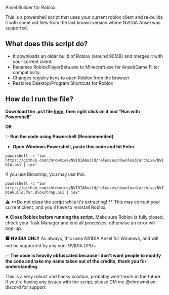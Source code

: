 Ansel Builder for Roblox

This is a powershell script that uses your current roblox client and re-builds it with some old files from the last known version where NVIDIA Ansel was supported.

## What does this script do?

- It downloads an older build of Roblox (around 90MB) and merges it with your current client.
- Renames RobloxPlayerBeta.exe to Minecraft.exe for Ansel/Game Filter compatibility.
- Changes registry keys to open Roblox from the browser
- Restores Desktop/Program Shortcuts for Roblox

## How do I run the file?

__Download the .ps1 file [here](https://github.com/chrowmiee/NVIDIABuild/releases/download/archive/NVIDIA.ps1), then right click on it and "Run with Powershell"__

**OR** 

✨ __Run the code using Powershell (Recommended)__ 
- __**Open Windows Powershell, paste this code and hit Enter.**__
  
```powershell -c "iwr https://github.com/chrowmiee/NVIDIABuild/releases/download/archive/NVIDIA.ps1 | iex"```

If you use Bloxstrap, you may use this:

```powershell -c "iwr https://github.com/chrowmiee/NVIDIABuild/releases/download/archive/NVIDIABuild.for.Bloxstrap.ps1 | iex"```

⚠️  **Do not close the script while it's extracting! **
 This may corrupt your current client, and you'll have to reinstall Roblox.

❌   **Close Roblox before running the script.**
Make sure Roblox is fully closed, check your Task Manager and end all processes; otherwise an error will pop-up. 

**🟩 NVIDIA ONLY** 
As always, this uses NVIDIA Ansel for Windows, and will not be supported by any non-NVIDIA GPUs.

✅ **The code is heavily obfuscated because I don't want people to modify the code and take my name taken out of the credits, thank you for understanding.**

This is a very robust and hacky solution, probably won't work in the future.
If you're having any issues with the script, please DM me @chrowmii on discord for support.
